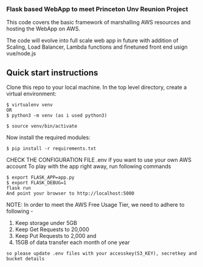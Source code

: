 ### Flask based WebApp to meet Princeton Unv Reunion Project

This code covers the basic framework of marshalling AWS resources and hosting the WebApp on AWS.

The code will evolve into full scale web app in future with addition of Scaling, Load Balancer, Lambda functions and finetuned front end usign vue/node.js

Quick start instructions
-------------------------
Clone this repo to your local machine. In the top level directory, create a virtual environment:
```
$ virtualenv venv
OR
$ python3 -m venv (as i used python3)

$ source venv/bin/activate
```
Now install the required modules:
```
$ pip install -r requirements.txt
```
CHECK THE CONFIGURATION FILE .env if you want to use your own AWS account
To play with the app right away, run following commands
```
$ export FLASK_APP=app.py
$ export FLASK_DEBUG=1
flask run
And point your browser to http://localhost:5000
```
NOTE:
In order to meet the AWS Free Usage Tier, we need to adhere to following - 
1. Keep storage under 5GB
2. Keep Get Requests to 20,000 
3. Keep Put Requests to 2,000 and
4. 15GB of data transfer each month of one year
```
so please update .env files with your accesskey(S3_KEY), secretkey and bucket details
```

